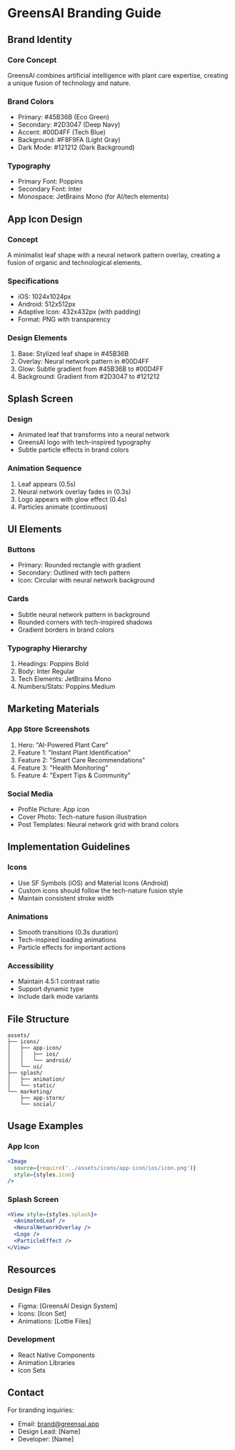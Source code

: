 # GreensAI Branding Guide

## Brand Identity

### Core Concept
GreensAI combines artificial intelligence with plant care expertise, creating a unique fusion of technology and nature.

### Brand Colors
- Primary: #45B36B (Eco Green)
- Secondary: #2D3047 (Deep Navy)
- Accent: #00D4FF (Tech Blue)
- Background: #F8F9FA (Light Gray)
- Dark Mode: #121212 (Dark Background)

### Typography
- Primary Font: Poppins
- Secondary Font: Inter
- Monospace: JetBrains Mono (for AI/tech elements)

## App Icon Design

### Concept
A minimalist leaf shape with a neural network pattern overlay, creating a fusion of organic and technological elements.

### Specifications
- iOS: 1024x1024px
- Android: 512x512px
- Adaptive Icon: 432x432px (with padding)
- Format: PNG with transparency

### Design Elements
1. Base: Stylized leaf shape in #45B36B
2. Overlay: Neural network pattern in #00D4FF
3. Glow: Subtle gradient from #45B36B to #00D4FF
4. Background: Gradient from #2D3047 to #121212

## Splash Screen

### Design
- Animated leaf that transforms into a neural network
- GreensAI logo with tech-inspired typography
- Subtle particle effects in brand colors

### Animation Sequence
1. Leaf appears (0.5s)
2. Neural network overlay fades in (0.3s)
3. Logo appears with glow effect (0.4s)
4. Particles animate (continuous)

## UI Elements

### Buttons
- Primary: Rounded rectangle with gradient
- Secondary: Outlined with tech pattern
- Icon: Circular with neural network background

### Cards
- Subtle neural network pattern in background
- Rounded corners with tech-inspired shadows
- Gradient borders in brand colors

### Typography Hierarchy
1. Headings: Poppins Bold
2. Body: Inter Regular
3. Tech Elements: JetBrains Mono
4. Numbers/Stats: Poppins Medium

## Marketing Materials

### App Store Screenshots
1. Hero: "AI-Powered Plant Care"
2. Feature 1: "Instant Plant Identification"
3. Feature 2: "Smart Care Recommendations"
4. Feature 3: "Health Monitoring"
5. Feature 4: "Expert Tips & Community"

### Social Media
- Profile Picture: App icon
- Cover Photo: Tech-nature fusion illustration
- Post Templates: Neural network grid with brand colors

## Implementation Guidelines

### Icons
- Use SF Symbols (iOS) and Material Icons (Android)
- Custom icons should follow the tech-nature fusion style
- Maintain consistent stroke width

### Animations
- Smooth transitions (0.3s duration)
- Tech-inspired loading animations
- Particle effects for important actions

### Accessibility
- Maintain 4.5:1 contrast ratio
- Support dynamic type
- Include dark mode variants

## File Structure
```
assets/
├── icons/
│   ├── app-icon/
│   │   ├── ios/
│   │   └── android/
│   └── ui/
├── splash/
│   ├── animation/
│   └── static/
└── marketing/
    ├── app-store/
    └── social/
```

## Usage Examples

### App Icon
```jsx
<Image
  source={require('../assets/icons/app-icon/ios/icon.png')}
  style={styles.icon}
/>
```

### Splash Screen
```jsx
<View style={styles.splash}>
  <AnimatedLeaf />
  <NeuralNetworkOverlay />
  <Logo />
  <ParticleEffect />
</View>
```

## Resources

### Design Files
- Figma: [GreensAI Design System]
- Icons: [Icon Set]
- Animations: [Lottie Files]

### Development
- React Native Components
- Animation Libraries
- Icon Sets

## Contact

For branding inquiries:
- Email: brand@greensai.app
- Design Lead: [Name]
- Developer: [Name] 